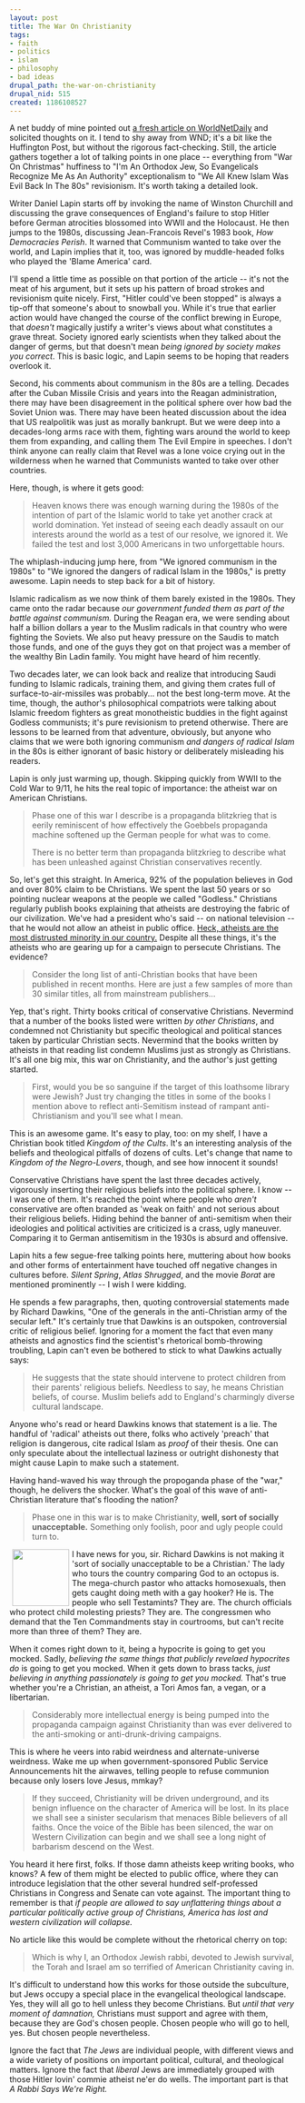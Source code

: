 ```yaml
--- 
layout: post
title: The War On Christianity
tags: 
- faith
- politics
- islam
- philosophy
- bad ideas
drupal_path: the-war-on-christianity
drupal_nid: 515
created: 1186108527
---
```

A net buddy of mine pointed out <a href="http://www.wnd.com/news/article.asp?ARTICLE_ID=53748">a fresh article on WorldNetDaily</a> and solicited thoughts on it. I tend to shy away from WND; it's a bit like the Huffington Post, but without the rigorous fact-checking. Still, the article gathers together a lot of talking points in one place -- everything from "War On Christmas" huffiness to "I'm An Orthodox Jew, So Evangelicals Recognize Me As An Authority" exceptionalism to "We All Knew Islam Was Evil Back In The 80s" revisionism. It's worth taking a detailed look.

Writer Daniel Lapin starts off by invoking the name of Winston Churchill and discussing the grave consequences of England's failure to stop Hitler before German atrocities blossomed into WWII and the Holocaust. He then jumps to the 1980s, discussing Jean-Francois Revel's 1983 book, <i>How Democracies Perish</i>. It warned that Communism wanted to take over the world, and Lapin implies that it, too, was ignored by muddle-headed folks who played the 'Blame America' card.

I'll spend a little time as possible on that portion of the article -- it's not the meat of his argument, but it sets up his pattern of broad strokes and revisionism quite nicely. First, "Hitler could've been stopped" is always a tip-off that someone's about to snowball you. While it's true that earlier action would have changed the course of the conflict brewing in Europe, that <i>doesn't</i> magically justify a writer's views about what constitutes a grave threat. Society ignored early scientists when they talked about the danger of germs, but that doesn't mean <i>being ignored by society makes you correct</i>. This is basic logic, and Lapin seems to be hoping that readers overlook it.

Second, his comments about communism in the 80s are a telling. Decades after the Cuban Missile Crisis and years into the Reagan administration, there may have been disagreement in the political sphere over how bad the Soviet Union was. There may have been heated discussion about the idea that US realpolitik was just as morally bankrupt. But we were deep into a decades-long arms race with them, fighting wars around the world to keep them from expanding, and calling them The Evil Empire in speeches. I don't think anyone can really claim that Revel was a lone voice crying out in the wilderness when he warned that Communists wanted to take over other countries.

Here, though, is where it gets good:

<blockquote>Heaven knows there was enough warning during the 1980s of the intention of part of the Islamic world to take yet another crack at world domination. Yet instead of seeing each deadly assault on our interests around the world as a test of our resolve, we ignored it. We failed the test and lost 3,000 Americans in two unforgettable hours.</blockquote>

The whiplash-inducing jump here, from "We ignored communism in the 1980s" to "We ignored the dangers of radical Islam in the 1980s," is pretty awesome. Lapin needs to step back for a bit of history.

Islamic radicalism as we now think of them barely existed in the 1980s. They came onto the radar because <i>our government funded them as part of the battle against communism.</i> During the Reagan era, we were sending about half a billion dollars a year to the Muslim radicals in that country who were fighting the Soviets. We also put heavy pressure on the Saudis to match those funds, and one of the guys they got on that project was a member of the wealthy Bin Ladin family. You might have heard of him recently.

Two decades later, we can look back and realize that introducing Saudi funding to Islamic radicals, training them, and giving them crates full of surface-to-air-missiles was probably... not the best long-term move. At the time, though, the author's philosophical compatriots were talking about Islamic freedom fighters as great monotheistic buddies in the fight against Godless communists; it's pure revisionism to pretend otherwise. There are lessons to be learned from that adventure, obviously, but anyone who claims that we were both ignoring communism <i>and  dangers of radical Islam</i> in the 80s is either ignorant of basic history or deliberately misleading his readers. 

Lapin is only just warming up, though. Skipping quickly from WWII to the Cold War to 9/11, he hits the real topic of importance: the atheist war on American Christians.

<blockquote>Phase one of this war I describe is a propaganda blitzkrieg that is eerily reminiscent of how effectively the Goebbels propaganda machine softened up the German people for what was to come.

There is no better term than propaganda blitzkrieg to describe what has been unleashed against Christian conservatives recently.

</blockquote>

So, let's get this straight. In America, 92% of the population believes in God and over 80% claim to be Christians. We spent the last 50 years or so pointing nuclear weapons at the people we called "Godless." Christians regularly publish books explaining that atheists are destroying the fabric of our civilization. We've had a president who's said -- on national television -- that he would not allow an atheist in public office. <a href="http://www.ur.umn.edu/FMPro?-db=releases&-lay=web&-format=umnnewsreleases/releasesdetail.html&ID=2816&-Find">Heck, atheists are the most distrusted minority in our country.</a> Despite all these things, it's the atheists who are gearing up for a campaign to persecute Christians. The evidence?

<blockquote>Consider the long list of anti-Christian books that have been published in recent months. Here are just a few samples of more than 30 similar titles, all from mainstream publishers...</blockquote>

Yep, that's right. Thirty books critical of conservative Christians. Nevermind that a number of the books listed were written <i>by other Christians</i>, and condemned not Christianity but specific theological and political stances taken by particular Christian sects. Nevermind that the books written by atheists in that reading list condemn Muslims just as strongly as Christians. It's all one big mix, this war on Christianity, and the author's just getting started.

<blockquote>First, would you be so sanguine if the target of this loathsome library were Jewish? Just try changing the titles in some of the books I mention above to reflect anti-Semitism instead of rampant anti-Christianism and you'll see what I mean.</blockquote>

This is an awesome game. It's easy to play, too: on my shelf, I have a Christian book titled <i>Kingdom of the Cults</i>. It's an interesting analysis of the beliefs and theological pitfalls of dozens of cults. Let's change that name to <i>Kingdom of the Negro-Lovers</i>, though, and see how innocent it sounds!

Conservative Christians have spent the last three decades actively, vigorously inserting their religious beliefs into the political sphere. I know -- I was one of them. It's reached the point where people who <i>aren't</i> conservative are often branded as 'weak on faith' and not serious about their religious beliefs. Hiding behind the banner of anti-semitism when their ideologies and political activities are criticized is a crass, ugly maneuver. Comparing it to German antisemitism in the 1930s is absurd and offensive.

Lapin hits a few segue-free talking points here, muttering about how books and other forms of entertainment have touched off negative changes in cultures before. <i>Silent Spring</i>, <i>Atlas Shrugged</i>, and the movie <i>Borat</i> are mentioned prominently -- I wish I were kidding.

He spends a few paragraphs, then, quoting controversial statements made by Richard Dawkins, "One of the generals in the anti-Christian army of the secular left." It's certainly true that Dawkins is an outspoken, controversial critic of religious belief. Ignoring for a moment the fact that even many atheists and agnostics find the scientist's rhetorical bomb-throwing troubling, Lapin can't even be bothered to stick to what Dawkins actually says:

<blockquote>He suggests that the state should intervene to protect children from their parents' religious beliefs. Needless to say, he means Christian beliefs, of course. Muslim beliefs add to England's charmingly diverse cultural landscape.</blockquote>

Anyone who's read or heard Dawkins knows that statement is a lie. The handful of 'radical' atheists out there, folks who actively 'preach' that religion is dangerous, cite radical Islam as <i>proof</i> of their thesis. One can only speculate about the intellectual laziness or outright dishonesty that might cause Lapin to make such a statement.

Having hand-waved his way through the propoganda phase of the "war," though, he delivers the shocker. What's the goal of this wave of anti-Christian literature that's flooding the nation?

<blockquote>Phase one in this war is to make Christianity, <b>well, sort of socially unacceptable.</b> Something only foolish, poor and ugly people could turn to.</blockquote>

<a href="http://www.octopusfaith.com/"><img src="http://www.octopusfaith.com/images/janet_v1.jpg" align="left" width=100 hspace=5></a>I have news for you, sir. Richard Dawkins is not making it 'sort of socially unacceptable to be a Christian.' The lady who tours the country comparing God to an octopus is. The mega-church pastor who attacks homosexuals, then gets caught doing meth with a gay hooker? He is. The people who sell Testamints? They are. The church officials who protect child molesting priests? They are. The congressmen who demand that the Ten Commandments stay in courtrooms, but can't recite more than three of them? They are.

When it comes right down to it, being a hypocrite is going to get you mocked. Sadly, <i>believing the same things that publicly revelaed hypocrites do</i> is going to get you mocked. When it gets down to brass tacks, <i>just believing in anything passionately is going to get you mocked.</i> That's true whether you're a Christian, an atheist, a Tori Amos fan, a vegan, or a libertarian.

<blockquote>Considerably more intellectual energy is being pumped into the propaganda campaign against Christianity than was ever delivered to the anti-smoking or anti-drunk-driving campaigns.</blockquote>

This is where he veers into rabid weirdness and alternate-universe weirdness. Wake me up when government-sponsored Public Service Announcements hit the airwaves, telling people to refuse communion because only losers love Jesus, mmkay?

<blockquote>If they succeed, Christianity will be driven underground, and its benign influence on the character of America will be lost. In its place we shall see a sinister secularism that menaces Bible believers of all faiths. Once the voice of the Bible has been silenced, the war on Western Civilization can begin and we shall see a long night of barbarism descend on the West.</blockquote>

You heard it here first, folks. If those damn atheists keep writing books, who knows? A few of them might be elected to public office, where they can introduce legislation that the other several hundred self-professed Christians in Congress and Senate can vote against. The important thing to remember is that <i>if people are allowed to say unflattering things about a particular politically active group of Christians, America has lost and western civilization will collapse.</i>

No article like this would be complete without the rhetorical cherry on top:

<blockquote>Which is why I, an Orthodox Jewish rabbi, devoted to Jewish survival, the Torah and Israel am so terrified of American Christianity caving in.</blockquote>

It's difficult to understand how this works for those outside the  subculture, but Jews occupy a special place in the evangelical theological landscape. Yes, they will all go to hell unless they become Christians. But <i>until that very moment of damnation,</i> Christians must support and agree with them, because they are God's chosen people. Chosen people who will go to hell, yes. But chosen people nevertheless.

Ignore the fact that <i>The Jews</i> are individual people, with different views and a wide variety of positions on important political, cultural, and theological matters. Ignore the fact that <i>liberal</i> Jews are immediately grouped with those Hitler lovin' commie atheist ne'er do wells. The important part is that <i>A Rabbi Says We're Right.</i>
